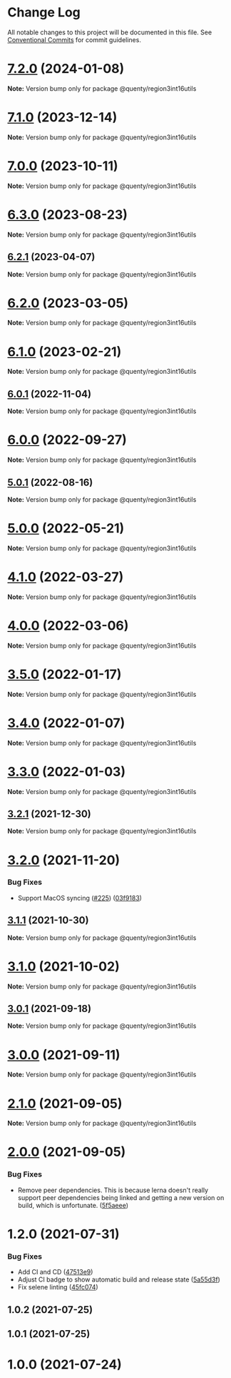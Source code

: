# Change Log

All notable changes to this project will be documented in this file.
See [Conventional Commits](https://conventionalcommits.org) for commit guidelines.

# [7.2.0](https://github.com/Quenty/NevermoreEngine/compare/@quenty/region3int16utils@7.1.0...@quenty/region3int16utils@7.2.0) (2024-01-08)

**Note:** Version bump only for package @quenty/region3int16utils





# [7.1.0](https://github.com/Quenty/NevermoreEngine/compare/@quenty/region3int16utils@7.0.0...@quenty/region3int16utils@7.1.0) (2023-12-14)

**Note:** Version bump only for package @quenty/region3int16utils





# [7.0.0](https://github.com/Quenty/NevermoreEngine/compare/@quenty/region3int16utils@6.3.0...@quenty/region3int16utils@7.0.0) (2023-10-11)

**Note:** Version bump only for package @quenty/region3int16utils





# [6.3.0](https://github.com/Quenty/NevermoreEngine/compare/@quenty/region3int16utils@6.2.1...@quenty/region3int16utils@6.3.0) (2023-08-23)

**Note:** Version bump only for package @quenty/region3int16utils





## [6.2.1](https://github.com/Quenty/NevermoreEngine/compare/@quenty/region3int16utils@6.2.0...@quenty/region3int16utils@6.2.1) (2023-04-07)

**Note:** Version bump only for package @quenty/region3int16utils





# [6.2.0](https://github.com/Quenty/NevermoreEngine/compare/@quenty/region3int16utils@6.1.0...@quenty/region3int16utils@6.2.0) (2023-03-05)

**Note:** Version bump only for package @quenty/region3int16utils





# [6.1.0](https://github.com/Quenty/NevermoreEngine/compare/@quenty/region3int16utils@6.0.1...@quenty/region3int16utils@6.1.0) (2023-02-21)

**Note:** Version bump only for package @quenty/region3int16utils





## [6.0.1](https://github.com/Quenty/NevermoreEngine/compare/@quenty/region3int16utils@6.0.0...@quenty/region3int16utils@6.0.1) (2022-11-04)

**Note:** Version bump only for package @quenty/region3int16utils





# [6.0.0](https://github.com/Quenty/NevermoreEngine/compare/@quenty/region3int16utils@5.0.1...@quenty/region3int16utils@6.0.0) (2022-09-27)

**Note:** Version bump only for package @quenty/region3int16utils





## [5.0.1](https://github.com/Quenty/NevermoreEngine/compare/@quenty/region3int16utils@5.0.0...@quenty/region3int16utils@5.0.1) (2022-08-16)

**Note:** Version bump only for package @quenty/region3int16utils





# [5.0.0](https://github.com/Quenty/NevermoreEngine/compare/@quenty/region3int16utils@4.1.0...@quenty/region3int16utils@5.0.0) (2022-05-21)

**Note:** Version bump only for package @quenty/region3int16utils





# [4.1.0](https://github.com/Quenty/NevermoreEngine/compare/@quenty/region3int16utils@4.0.0...@quenty/region3int16utils@4.1.0) (2022-03-27)

**Note:** Version bump only for package @quenty/region3int16utils





# [4.0.0](https://github.com/Quenty/NevermoreEngine/compare/@quenty/region3int16utils@3.5.0...@quenty/region3int16utils@4.0.0) (2022-03-06)

**Note:** Version bump only for package @quenty/region3int16utils





# [3.5.0](https://github.com/Quenty/NevermoreEngine/compare/@quenty/region3int16utils@3.4.0...@quenty/region3int16utils@3.5.0) (2022-01-17)

**Note:** Version bump only for package @quenty/region3int16utils





# [3.4.0](https://github.com/Quenty/NevermoreEngine/compare/@quenty/region3int16utils@3.3.0...@quenty/region3int16utils@3.4.0) (2022-01-07)

**Note:** Version bump only for package @quenty/region3int16utils





# [3.3.0](https://github.com/Quenty/NevermoreEngine/compare/@quenty/region3int16utils@3.2.1...@quenty/region3int16utils@3.3.0) (2022-01-03)

**Note:** Version bump only for package @quenty/region3int16utils





## [3.2.1](https://github.com/Quenty/NevermoreEngine/compare/@quenty/region3int16utils@3.2.0...@quenty/region3int16utils@3.2.1) (2021-12-30)

**Note:** Version bump only for package @quenty/region3int16utils





# [3.2.0](https://github.com/Quenty/NevermoreEngine/compare/@quenty/region3int16utils@3.1.1...@quenty/region3int16utils@3.2.0) (2021-11-20)


### Bug Fixes

* Support MacOS syncing ([#225](https://github.com/Quenty/NevermoreEngine/issues/225)) ([03f9183](https://github.com/Quenty/NevermoreEngine/commit/03f918392c6a5bdd33f8a17c38de371d1e06c67a))





## [3.1.1](https://github.com/Quenty/NevermoreEngine/compare/@quenty/region3int16utils@3.1.0...@quenty/region3int16utils@3.1.1) (2021-10-30)

**Note:** Version bump only for package @quenty/region3int16utils





# [3.1.0](https://github.com/Quenty/NevermoreEngine/compare/@quenty/region3int16utils@3.0.1...@quenty/region3int16utils@3.1.0) (2021-10-02)

**Note:** Version bump only for package @quenty/region3int16utils





## [3.0.1](https://github.com/Quenty/NevermoreEngine/compare/@quenty/region3int16utils@3.0.0...@quenty/region3int16utils@3.0.1) (2021-09-18)

**Note:** Version bump only for package @quenty/region3int16utils





# [3.0.0](https://github.com/Quenty/NevermoreEngine/compare/@quenty/region3int16utils@2.1.0...@quenty/region3int16utils@3.0.0) (2021-09-11)

**Note:** Version bump only for package @quenty/region3int16utils





# [2.1.0](https://github.com/Quenty/NevermoreEngine/compare/@quenty/region3int16utils@2.0.0...@quenty/region3int16utils@2.1.0) (2021-09-05)

**Note:** Version bump only for package @quenty/region3int16utils





# [2.0.0](https://github.com/Quenty/NevermoreEngine/compare/@quenty/region3int16utils@1.2.0...@quenty/region3int16utils@2.0.0) (2021-09-05)


### Bug Fixes

* Remove peer dependencies. This is because lerna doesn't really support peer dependencies being linked and getting a new version on build, which is unfortunate. ([5f5aeee](https://github.com/Quenty/NevermoreEngine/commit/5f5aeeea8de9975435309e53679f0ef7064f9dd0))





# 1.2.0 (2021-07-31)


### Bug Fixes

* Add CI and CD ([47513e9](https://github.com/Quenty/NevermoreEngine/commit/47513e9b568162707534af132396dd8756947dd3))
* Adjust CI badge to show automatic build and release state ([5a55d3f](https://github.com/Quenty/NevermoreEngine/commit/5a55d3f19bf8d66a760d67da9b56ed47fab74656))
* Fix selene linting ([45fc074](https://github.com/Quenty/NevermoreEngine/commit/45fc07489ee59127ac6582689f19a0e87c1e5b5a))



## 1.0.2 (2021-07-25)



## 1.0.1 (2021-07-25)



# 1.0.0 (2021-07-24)
